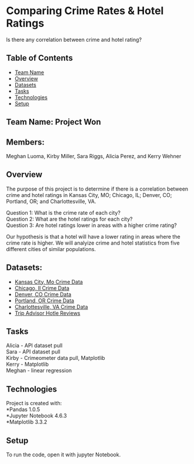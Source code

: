 # Comparing Crime Rates & Hotel Ratings

Is there any correlation between crime and hotel rating?  

## Table of Contents 
* [Team Name](#Team_Info)   
* [Overview](#overview) 
* [Datasets](#Datasets) 
* [Tasks](#tasks)
* [Technologies](#technologies) 
* [Setup](#setup)  

## Team Name: Project Won
## Members:
Meghan Luoma, Kirby Miller, Sara Riggs, Alicia Perez, and Kerry Wehner  

## Overview 
The purpose of this project is to determine if there is a correlation between crime and hotel ratings in Kansas City, MO; Chicago, IL; Denver, CO; Portland, OR; and Charlottesville, VA. 

Question 1: What is the crime rate of each city?<br>
Question 2: What are the hotel ratings for each city?   
Question 3: Are hotel ratings lower in areas with a higher crime rating? 

Our hypothesis is that a hotel will have a lower rating in areas where the crime rate is higher. We will analyize crime and hotel statistics from five different cities of similar populations. 

## Datasets: 
* [Kansas City, Mo Crime Data](https://data.kcmo.org/Crime/KCPD-Crime-Data-2019/pxaa-ahcm/data)
* [Chicago, Il Crime Data](https://data.cityofchicago.org/Public-Safety/Crimes-Map/dfnk-7re6)
* [Denver, CO Crime Data](https://www.denvergov.org/opendata/dataset/city-and-county-of-denver-crime)
* [Portland, OR Crime Data](https://www.portlandoregon.gov/police/article/627228)
* [Charlottesville, VA Crime Data](https://opendata.charlottesville.org/datasets/d1877e350fad45d192d233d2b2600156_6/data)
* [Trip Advisor Hotle Reviews](https://www.kaggle.com/andrewmvd/trip-advisor-hotel-reviews)


## Tasks
Alicia - API dataset pull<br>
Sara - API dataset pull<br>
Kirby - Crimeometer data pull, Matplotlib<br>
Kerry - Matplotlib<br>
Meghan - linear regression<br>


## Technologies
Project is created with:  
*Pandas 1.0.5  
*Jupyter Notebook 4.6.3  
*Matplotlib 3.3.2  

## Setup
To run the code, open it with jupyter Notebook.

